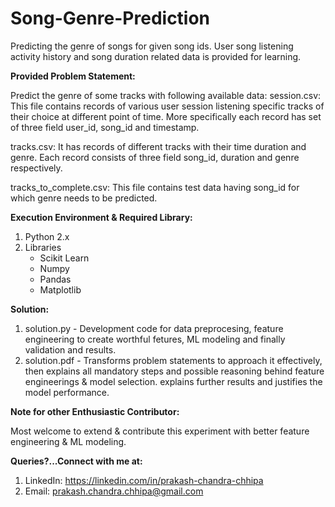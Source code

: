 # Song-Genre-Prediction

Predicting the genre of songs for given song ids. User song listening activity history and song duration related data is provided for learning.

**Provided Problem Statement:**

Predict the genre of some tracks with following available data:
session.csv: This file contains records of various user session listening specific tracks of their choice at different point of time. More specifically each record has set of three field user_id, song_id and timestamp.   

tracks.csv: It has records of different tracks with their time duration and genre. Each record consists of three field song_id, duration and genre respectively.
 
tracks_to_complete.csv: This file contains test data having song_id for which genre needs to be predicted.

**Execution Environment & Required Library:**

1) Python 2.x
2) Libraries
   - Scikit Learn
   - Numpy
   - Pandas
   - Matplotlib
 
**Solution:** 

1) solution.py - Development code for data preprocesing, feature engineering to create worthful fetures, ML modeling and finally validation and results.
2) solution.pdf - Transforms problem statements to approach it effectively, then explains all mandatory steps and possible reasoning behind feature engineerings & model selection. explains further results and justifies the model performance.


**Note for other Enthusiastic Contributor:**

Most welcome to extend & contribute this experiment with better feature engineering & ML modeling.

**Queries?...Connect with me at:**
1) LinkedIn: https://linkedin.com/in/prakash-chandra-chhipa
2) Email: prakash.chandra.chhipa@gmail.com
